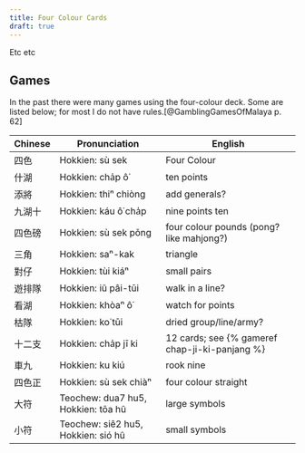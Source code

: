 ```yaml
---
title: Four Colour Cards
draft: true
---
```


Etc etc

## Games

In the past there were many games using the four-colour deck. Some are listed
below; for most I do not have rules.[@GamblingGamesOfMalaya p. 62]

<table class="table">
<thead>
<tr>
<th>Chinese</th>
<th>Pronunciation</th>
<th>English</th>
</tr>
</thead>
<tbody class="table-group-divider">

<tr>
<td><span lang="zh">四色</span></td>
<td>Hokkien: <span lang="nan-Latn">sù sek</span></td>
<td>Four Colour</td>
</tr>

<tr>
<td><span lang="zh">什湖</span></td>
<td>Hokkien: <span lang="nan-Latn">cha̍p ô͘</span></td>
<td>ten points</td>
</tr>

<tr>
<td><span lang="zh">添將</span></td>
<td>Hokkien: <span lang="nan-Latn">thiⁿ chiòng</span></td>
<td>add generals?</td>
</tr>


<tr>
<td><span lang="zh">九湖十</span></td>
<td>Hokkien: <span lang="nan-Latn">káu ô͘ cha̍p</span></td>
<td>nine points ten</td>
</tr>

<tr>
<td><span lang="zh">四色磅</span></td>
<td>Hokkien: <span lang="nan-Latn">sù sek pǒng</span></td>
<td>four colour pounds (pong? like mahjong?)</td>
</tr>

<tr>
<td><span lang="zh">三角</span></td>
<td>Hokkien: <span lang="nan-Latn">saⁿ-kak</span></td>
<td>triangle</td>
</tr>

<tr>
<td><span lang="zh">對仔</span></td>
<td>Hokkien: <span lang="nan-Latn">tùi kiáⁿ</span></td>
<td>small pairs</td>
</tr>

<tr>
<td><span lang="zh">遊排隊</span></td>
<td>Hokkien: <span lang="nan-Latn">iû pâi-tūi</span></td>
<td>walk in a line?</td>
</tr>

<tr>
<td><span lang="zh">看湖</span></td>
<td>Hokkien: <span lang="nan-Latn">khòaⁿ ô͘</span></td>
<td>watch for points</td>
</tr>

<tr>
<td><span lang="zh">枯隊</span></td>
<td>Hokkien: <span lang="nan-Latn">ko͘ tūi</span></td>
<td>dried group/line/army?</td>
</tr>

<tr>
<td><span lang="zh">十二支</span></td>
<td>Hokkien: <span lang="nan-Latn">cha̍p jī ki</span></td>
<td>12 cards; see {% gameref chap-ji-ki-panjang %}</td>
</tr>

<tr>
<td><span lang="zh">車九</span></td>
<td>Hokkien: <span lang="nan-Latn">ku kiú</span></td>
<td>rook nine</td>
</tr>

<tr>
<td><span lang="zh">四色正</span></td>
<td>Hokkien: <span lang="nan-Latn">sù sek chiàⁿ</span></td>
<td>four colour straight</td>
</tr>

<tr>
<td><span lang="zh">大符</span></td>
<td>Teochew: <span lang="tws-Latn">dua7 hu5</span>, Hokkien: <span lang="nan-Latn">tōa hû</span></td>
<td>large symbols</td>
</tr>

<tr>
<td><span lang="zh">小符</span></td>
<td>Teochew: <span lang="tws-Latn">siê2 hu5</span>, Hokkien: <span lang="nan-Latn">sió hû</span></td>
<td>small symbols</td>
</tr>

</tbody>
</table>
